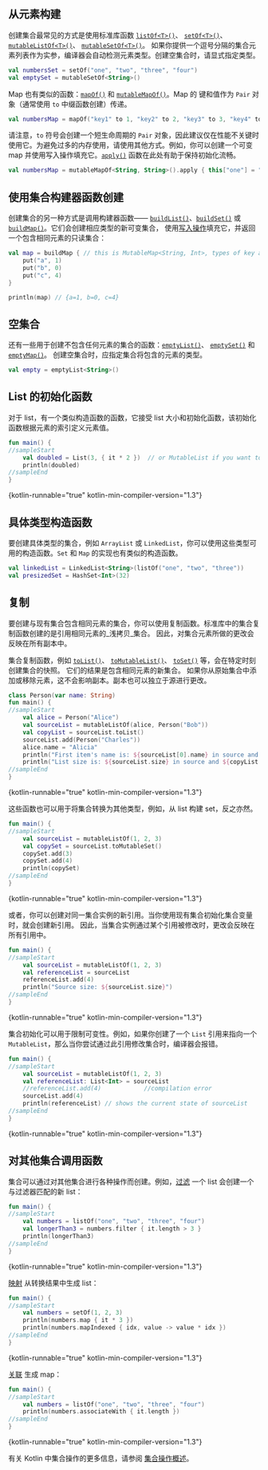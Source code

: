 [//]: # (title: 构建集合)

## 从元素构建

创建集合最常见的方式是使用标准库函数 [`listOf<T>()`](https://kotlinlang.org/api/latest/jvm/stdlib/kotlin.collections/list-of.html)、
[`setOf<T>()`](https://kotlinlang.org/api/latest/jvm/stdlib/kotlin.collections/set-of.html)、
[`mutableListOf<T>()`](https://kotlinlang.org/api/latest/jvm/stdlib/kotlin.collections/mutable-list-of.html)、
[`mutableSetOf<T>()`](https://kotlinlang.org/api/latest/jvm/stdlib/kotlin.collections/mutable-set-of.html)。
如果你提供一个逗号分隔的集合元素列表作为实参，编译器会自动检测元素类型。创建空集合时，请显式指定类型。

```kotlin
val numbersSet = setOf("one", "two", "three", "four")
val emptySet = mutableSetOf<String>()
```

Map 也有类似的函数：[`mapOf()`](https://kotlinlang.org/api/latest/jvm/stdlib/kotlin.collections/map-of.html)
和 [`mutableMapOf()`](https://kotlinlang.org/api/latest/jvm/stdlib/kotlin.collections/mutable-map-of.html)。Map 的
键和值作为 `Pair` 对象（通常使用 `to` 中缀函数创建）传递。

```kotlin
val numbersMap = mapOf("key1" to 1, "key2" to 2, "key3" to 3, "key4" to 1)
```

请注意，`to` 符号会创建一个短生命周期的 `Pair` 对象，因此建议仅在性能不关键时使用它。为避免过多的内存使用，请使用其他方式。例如，你可以创建一个可变 map 并使用写入操作填充它。[`apply()`](scope-functions.md#apply) 函数在此处有助于保持初始化流畅。

```kotlin
val numbersMap = mutableMapOf<String, String>().apply { this["one"] = "1"; this["two"] = "2" }
```

## 使用集合构建器函数创建

创建集合的另一种方式是调用构建器函数——
[`buildList()`](https://kotlinlang.org/api/latest/jvm/stdlib/kotlin.collections/build-list.html)、[`buildSet()`](https://kotlinlang.org/api/latest/jvm/stdlib/kotlin.collections/build-set.html)
或 [`buildMap()`](https://kotlinlang.org/api/latest/jvm/stdlib/kotlin.collections/build-map.html)。它们会创建相应类型的新可变集合，
使用[写入操作](collection-write.md)填充它，并返回一个包含相同元素的只读集合：

```kotlin
val map = buildMap { // this is MutableMap<String, Int>, types of key and value are inferred from the `put()` calls below
    put("a", 1)
    put("b", 0)
    put("c", 4)
}

println(map) // {a=1, b=0, c=4}
```

## 空集合

还有一些用于创建不包含任何元素的集合的函数：[`emptyList()`](https://kotlinlang.org/api/latest/jvm/stdlib/kotlin.collections/empty-list.html)、
[`emptySet()`](https://kotlinlang.org/api/latest/jvm/stdlib/kotlin.collections/empty-set.html) 和
[`emptyMap()`](https://kotlinlang.org/api/latest/jvm/stdlib/kotlin.collections/empty-map.html)。
创建空集合时，应指定集合将包含的元素的类型。

```kotlin
val empty = emptyList<String>()
```

## List 的初始化函数

对于 list，有一个类似构造函数的函数，它接受 list 大小和初始化函数，该初始化函数根据元素的索引定义元素值。

```kotlin
fun main() {
//sampleStart
    val doubled = List(3, { it * 2 })  // or MutableList if you want to change its content later
    println(doubled)
//sampleEnd
}
```
{kotlin-runnable="true" kotlin-min-compiler-version="1.3"}

## 具体类型构造函数

要创建具体类型的集合，例如 `ArrayList` 或 `LinkedList`，你可以使用这些类型可用的构造函数。`Set` 和 `Map` 的实现也有类似的构造函数。

```kotlin
val linkedList = LinkedList<String>(listOf("one", "two", "three"))
val presizedSet = HashSet<Int>(32)
```

## 复制

要创建与现有集合包含相同元素的集合，你可以使用复制函数。标准库中的集合复制函数创建的是引用相同元素的_浅拷贝_集合。
因此，对集合元素所做的更改会反映在所有副本中。

集合复制函数，例如 [`toList()`](https://kotlinlang.org/api/latest/jvm/stdlib/kotlin.collections/to-list.html)、
[`toMutableList()`](https://kotlinlang.org/api/latest/jvm/stdlib/kotlin.collections/to-mutable-list.html)、
[`toSet()`](https://kotlinlang.org/api/latest/jvm/stdlib/kotlin.collections/to-set.html) 等，会在特定时刻创建集合的快照。
它们的结果是包含相同元素的新集合。
如果你从原始集合中添加或移除元素，这不会影响副本。副本也可以独立于源进行更改。

```kotlin
class Person(var name: String)
fun main() {
//sampleStart
    val alice = Person("Alice")
    val sourceList = mutableListOf(alice, Person("Bob"))
    val copyList = sourceList.toList()
    sourceList.add(Person("Charles"))
    alice.name = "Alicia"
    println("First item's name is: ${sourceList[0].name} in source and ${copyList[0].name} in copy")
    println("List size is: ${sourceList.size} in source and ${copyList.size} in copy")
//sampleEnd
}
```
{kotlin-runnable="true" kotlin-min-compiler-version="1.3"}

这些函数也可以用于将集合转换为其他类型，例如，从 list 构建 set，反之亦然。

```kotlin
fun main() {
//sampleStart
    val sourceList = mutableListOf(1, 2, 3)    
    val copySet = sourceList.toMutableSet()
    copySet.add(3)
    copySet.add(4)    
    println(copySet)
//sampleEnd
}
```
{kotlin-runnable="true" kotlin-min-compiler-version="1.3"}

或者，你可以创建对同一集合实例的新引用。当你使用现有集合初始化集合变量时，就会创建新引用。
因此，当集合实例通过某个引用被修改时，更改会反映在所有引用中。

```kotlin
fun main() {
//sampleStart
    val sourceList = mutableListOf(1, 2, 3)
    val referenceList = sourceList
    referenceList.add(4)
    println("Source size: ${sourceList.size}")
//sampleEnd
}
```
{kotlin-runnable="true" kotlin-min-compiler-version="1.3"}

集合初始化可以用于限制可变性。例如，如果你创建了一个 `List` 引用来指向一个 `MutableList`，那么当你尝试通过此引用修改集合时，编译器会报错。

```kotlin
fun main() {
//sampleStart 
    val sourceList = mutableListOf(1, 2, 3)
    val referenceList: List<Int> = sourceList
    //referenceList.add(4)            //compilation error
    sourceList.add(4)
    println(referenceList) // shows the current state of sourceList
//sampleEnd
}
```
{kotlin-runnable="true" kotlin-min-compiler-version="1.3"}

## 对其他集合调用函数

集合可以通过对其他集合进行各种操作而创建。例如，[过滤](collection-filtering.md)
一个 list 会创建一个与过滤器匹配的新 list：

```kotlin
fun main() {
//sampleStart 
    val numbers = listOf("one", "two", "three", "four")  
    val longerThan3 = numbers.filter { it.length > 3 }
    println(longerThan3)
//sampleEnd
}
```
{kotlin-runnable="true" kotlin-min-compiler-version="1.3"}

[映射](collection-transformations.md#map) 从转换结果中生成 list：

```kotlin
fun main() {
//sampleStart 
    val numbers = setOf(1, 2, 3)
    println(numbers.map { it * 3 })
    println(numbers.mapIndexed { idx, value -> value * idx })
//sampleEnd
}
```
{kotlin-runnable="true" kotlin-min-compiler-version="1.3"}

[关联](collection-transformations.md#associate) 生成 map：

```kotlin
fun main() {
//sampleStart
    val numbers = listOf("one", "two", "three", "four")
    println(numbers.associateWith { it.length })
//sampleEnd
}
```
{kotlin-runnable="true" kotlin-min-compiler-version="1.3"}

有关 Kotlin 中集合操作的更多信息，请参阅 [集合操作概述](collection-operations.md)。